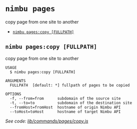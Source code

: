 `nimbu pages`
=============

copy page from one site to another

* [`nimbu pages:copy [FULLPATH]`](#nimbu-pagescopy-fullpath)

## `nimbu pages:copy [FULLPATH]`

copy page from one site to another

```
USAGE
  $ nimbu pages:copy [FULLPATH]

ARGUMENTS
  FULLPATH  [default: *] fullpath of pages to be copied

OPTIONS
  -f, --from=from      subdomain of the source site
  -t, --to=to          subdomain of the destination site
  --fromHost=fromHost  hostname of origin Nimbu API
  --toHost=toHost      hostname of target Nimbu API
```

_See code: [lib/commands/pages/copy.js](https://github.com/zenjoy/nimbu-toolbelt/blob/v5.0.0-alpha.0/lib/commands/pages/copy.js)_
